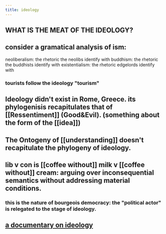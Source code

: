 ```yaml
---
title: ideology
---
```


## WHAT IS THE MEAT OF THE IDEOLOGY?
## consider a gramatical analysis of ism:
neoliberalism: the rhetoric the neolibs identify with
buddhism: the rhetoric the buddhists identify with
existentialism: the rhetoric edgelords identify with
### tourists follow the ideology "tourism"
## Ideology didn't exist in Rome, Greece. its phylogenisis recapitulates that of [[Ressentiment]] (Good&Evil). (something about the form of the [[idea]])
## The Ontogeny of [[understanding]] doesn't recapitulate the phylogeny of ideology.
## lib v con is [[coffee without]] milk v [[coffee without]] cream: arguing over inconsequential semantics without addressing material conditions.
### this is the nature of bourgeois democracy: the "political actor" is relegated to the stage of ideology.
## [a documentary on ideology](https://thoughtmaybe.com/cant-get-you-out-of-my-head/#top)
